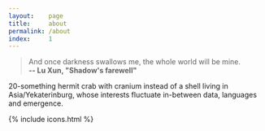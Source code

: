 ```yaml
---
layout:    page
title:     about
permalink: /about
index:     1
---
```


> And once darkness swallows me, the whole world will be mine.<br>
**-- Lu Xun, "Shadow's farewell"**

20-something hermit crab with cranium instead of a shell living in Asia/Yekaterinburg, whose interests fluctuate in-between data, languages and emergence.

{% include icons.html %}
